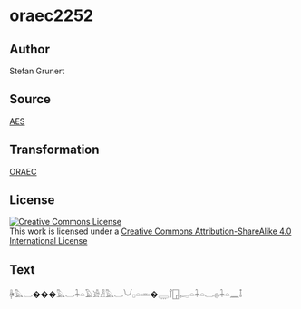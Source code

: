 # oraec2252

## Author

Stefan Grunert

## Source

[AES](https://github.com/simondschweitzer/aes)

## Transformation

[ORAEC](https://oraec.github.io/)

## License

<a rel="license" href="http://creativecommons.org/licenses/by-sa/4.0/"><img alt="Creative Commons License" style="border-width:0" src="https://i.creativecommons.org/l/by-sa/4.0/88x31.png" /></a><br />This work is licensed under a <a rel="license" href="http://creativecommons.org/licenses/by-sa/4.0/">Creative Commons Attribution-ShareAlike 4.0 International License</a>

## Text

𓋄𓅓𓂋���𓅓𓂋𓇓𓏏𓄿𓀀𓁐𓅓𓂋𓄋𓊪𓏏𓏛�𓇾𓋾𓉗𓉻𓏏𓇓𓏏𓂋𓐍𓇓𓏏𓈖𓄤<br>
